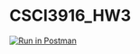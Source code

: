 # CSCI3916_HW3
[![Run in Postman](https://run.pstmn.io/button.svg)](https://app.getpostman.com/run-collection/a434f2b0446cac61409e)
